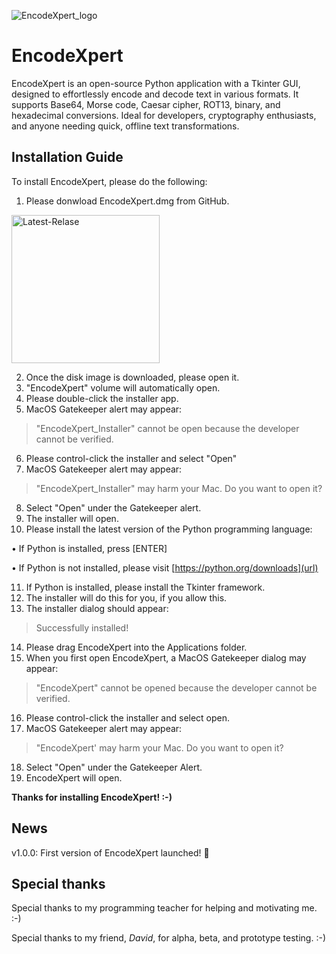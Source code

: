 ![EncodeXpert_logo](https://github.com/user-attachments/assets/4c45b31d-4e5e-4739-bdb9-272d96c582f6)

# EncodeXpert
EncodeXpert is an open-source Python application with a Tkinter GUI, designed to effortlessly encode and decode text in various formats. It supports Base64, Morse code, Caesar cipher, ROT13, binary, and hexadecimal conversions. Ideal for developers, cryptography enthusiasts, and anyone needing quick, offline text transformations.

## Installation Guide
To install EncodeXpert, please do the following:
1. Please donwload EncodeXpert.dmg from GitHub.


<img width="237" alt="Latest-Relase" src="https://github.com/user-attachments/assets/3ce15910-55a7-4241-8326-e800be20305e">

2. Once the disk image is downloaded, please open it.
3. "EncodeXpert" volume will automatically open.
4. Please double-click the installer app.
5. MacOS Gatekeeper alert may appear:
>"EncodeXpert_Installer" cannot be open because the developer cannot be verified.
6. Please control-click the installer and select "Open"
7. MacOS Gatekeeper alert may appear:
>"EncodeXpert_Installer" may harm your Mac. Do you want to open it?
8. Select "Open" under the Gatekeeper alert.
9. The installer will open.
10. Please install the latest version of the Python programming language:

 • If Python is installed, press [ENTER]

 • If Python is not installed, please visit [https://python.org/downloads](url)

11. If Python is installed, please install the Tkinter framework.
12. The installer will do this for you, if you allow this.
13. The installer dialog should appear:
>Successfully installed!
14. Please drag EncodeXpert into the Applications folder.
15. When you first open EncodeXpert, a MacOS Gatekeeper dialog may appear:
>"EncodeXpert" cannot be opened because the developer cannot be verified.
16. Please control-click the installer and select open.
17. MacOS Gatekeeper alert may appear:
>"EncodeXpert' may harm your Mac. Do you want to open it?
18. Select "Open" under the Gatekeeper Alert.
19. EncodeXpert will open.

**Thanks for installing EncodeXpert! :-)**

## News
v1.0.0: First version of EncodeXpert launched! 🎉

## Special thanks
Special thanks to my programming teacher for helping and motivating me. :-)

Special thanks to my friend, *David*, for alpha, beta, and prototype testing. :-)

